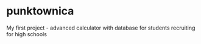 # punktownica
My first project - advanced calculator with database for  students recruiting for high schools
